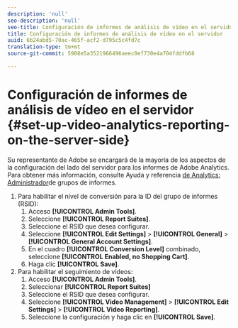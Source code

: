 ```yaml
---
description: 'null'
seo-description: 'null'
seo-title: Configuración de informes de análisis de vídeo en el servidor
title: Configuración de informes de análisis de vídeo en el servidor
uuid: 6b24abd5-70ac-465f-acf2-d795c5c4fd7c
translation-type: tm+mt
source-git-commit: 5908e5a3521966496aeec0ef730e4a704fddfb68

---
```



# Configuración de informes de análisis de vídeo en el servidor {#set-up-video-analytics-reporting-on-the-server-side}

Su representante de Adobe se encargará de la mayoría de los aspectos de la configuración del lado del servidor para los informes de Adobe Analytics. Para obtener más información, consulte Ayuda y referencia [de Analytics: Administrador](https://microsite.omniture.com/t2/help/en_US/reference/#Report_Suite_Manager)de grupos de informes.
1. Para habilitar el nivel de conversión para la ID del grupo de informes (RSID):
   1. Acceso **[!UICONTROL Admin Tools]**.
   1. Seleccione **[!UICONTROL Report Suites]**.
   1. Seleccione el RSID que desea configurar.
   1. Seleccione **[!UICONTROL Edit Settings]** > **[!UICONTROL General]** > **[!UICONTROL General Account Settings]**.
   1. En el cuadro **[!UICONTROL Conversion Level]** combinado, seleccione **[!UICONTROL Enabled, no Shopping Cart]**.
   1. Haga clic **[!UICONTROL Save]**.
1. Para habilitar el seguimiento de videos:
   1. Acceso **[!UICONTROL Admin Tools]**.
   1. Seleccionar **[!UICONTROL Report Suites]**
   1. Seleccione el RSID que desea configurar.
   1. Seleccione **[!UICONTROL Video Management]** > **[!UICONTROL Edit Settings]** > **[!UICONTROL Video Reporting]**.
   1. Seleccione la configuración y haga clic en **[!UICONTROL Save]**.
